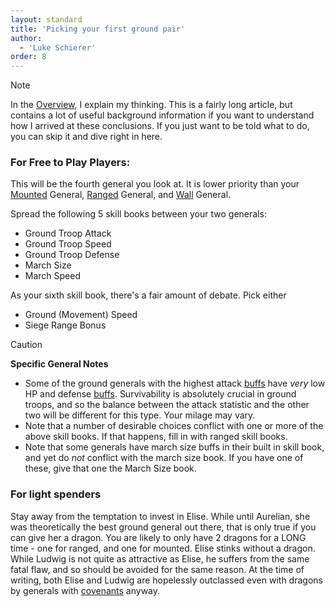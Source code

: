```yaml
---
layout: standard
title: 'Picking your first ground pair'
author:
  - 'Luke Schierer'
order: 8
---
```


> [!NOTE]
> In the [Overview], I explain my thinking. This is a fairly long article, but
> contains a lot of useful background information if you want to understand how
> I arrived at these conclusions. If you just want to be told what to do, you
> can skip it and dive right in here.

[Overview]: ./overview


### For Free to Play Players:

This will be the fourth general you look at. It is lower priority than your
[Mounted] General, [Ranged] General, and [Wall] General.

Spread the following 5 skill books between your two generals:

- Ground Troop Attack
- Ground Troop Speed
- Ground Troop Defense
- March Size
- March Speed

As your sixth skill book, there's a fair amount of debate. Pick either
* Ground (Movement) Speed
* Siege Range Bonus

> [!CAUTION]
> **Specific General Notes**
> - Some of the ground generals with the highest attack [buffs] have *very* low HP and defense [buffs].
>   Survivability is absolutely crucial in ground troops, and so the balance between the attack statistic and the other two
>   will be different for this type.  Your milage may vary.
> - Note that a number of desirable choices conflict with one or more of the above skill books.  If that happens, fill in with ranged skill books.
> - Note that some generals have march size buffs in their built in skill book, and yet do *not* conflict with the march size book.  If you have one of
>   these, give that one the March Size book.

### For light spenders

Stay away from the temptation to invest in Elise. While until Aurelian, she
was theoretically the best ground general out there, that is only true if you can give her a dragon. You are likely to only have 2 dragons for a LONG time - one for
ranged, and one for mounted. Elise stinks without a dragon. While Ludwig is
not quite as attractive as Elise, he suffers from the same fatal flaw, and so
should be avoided for the same reason.  At the time of writing, both Elise and Ludwig are hopelessly outclassed even with dragons by generals with [covenants] anyway.

[Mounted]: ./mounted
[Ranged]: ./ranged
[Wall]: ./wall
[buffs]: /Reference/Glossary#buffs
[covenants]: /Reference/Glossary#covenant
